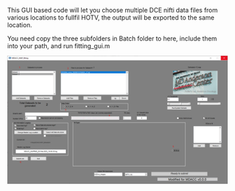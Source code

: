This GUI based code will let you choose multiple DCE nifti data files from various locations to fullfil HOTV, the output will be exported to the same location.

You need copy the three subfolders in Batch folder to here, include them into your path, and run fitting_gui.m


![GUI interface](HOTV_GUI.PNG)

